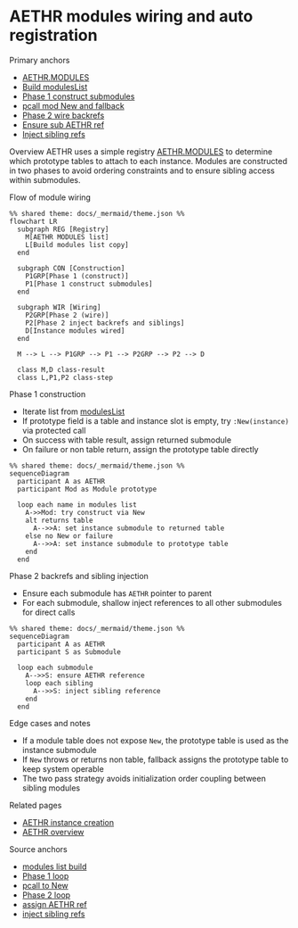 # AETHR modules wiring and auto registration

Primary anchors
- [AETHR.MODULES](../../dev/AETHR.lua:40)
- [Build modulesList](../../dev/AETHR.lua:148)
- [Phase 1 construct submodules](../../dev/AETHR.lua:155)
- [pcall mod New and fallback](../../dev/AETHR.lua:160)
- [Phase 2 wire backrefs](../../dev/AETHR.lua:172)
- [Ensure sub AETHR ref](../../dev/AETHR.lua:178)
- [Inject sibling refs](../../dev/AETHR.lua:181)

Overview
AETHR uses a simple registry [AETHR.MODULES](../../dev/AETHR.lua:40) to determine which prototype tables to attach to each instance. Modules are constructed in two phases to avoid ordering constraints and to ensure sibling access within submodules.

Flow of module wiring

```mermaid
%% shared theme: docs/_mermaid/theme.json %%
flowchart LR
  subgraph REG [Registry]
    M[AETHR MODULES list]
    L[Build modules list copy]
  end

  subgraph CON [Construction]
    P1GRP[Phase 1 (construct)]
    P1[Phase 1 construct submodules]
  end

  subgraph WIR [Wiring]
    P2GRP[Phase 2 (wire)]
    P2[Phase 2 inject backrefs and siblings]
    D[Instance modules wired]
  end

  M --> L --> P1GRP --> P1 --> P2GRP --> P2 --> D

  class M,D class-result
  class L,P1,P2 class-step
```

Phase 1 construction
- Iterate list from [modulesList](../../dev/AETHR.lua:148)
- If prototype field is a table and instance slot is empty, try `:New(instance)` via protected call
- On success with table result, assign returned submodule
- On failure or non table return, assign the prototype table directly

```mermaid
%% shared theme: docs/_mermaid/theme.json %%
sequenceDiagram
  participant A as AETHR
  participant Mod as Module prototype

  loop each name in modules list
    A->>Mod: try construct via New
    alt returns table
      A-->>A: set instance submodule to returned table
    else no New or failure
      A-->>A: set instance submodule to prototype table
    end
  end
```

Phase 2 backrefs and sibling injection
- Ensure each submodule has `AETHR` pointer to parent
- For each submodule, shallow inject references to all other submodules for direct calls

```mermaid
%% shared theme: docs/_mermaid/theme.json %%
sequenceDiagram
  participant A as AETHR
  participant S as Submodule

  loop each submodule
    A-->>S: ensure AETHR reference
    loop each sibling
      A-->>S: inject sibling reference
    end
  end
```

Edge cases and notes
- If a module table does not expose `New`, the prototype table is used as the instance submodule
- If `New` throws or returns non table, fallback assigns the prototype table to keep system operable
- The two pass strategy avoids initialization order coupling between sibling modules

Related pages
- [AETHR instance creation](./instance_creation.md)
- [AETHR overview](./README.md)

Source anchors
- [modules list build](../../dev/AETHR.lua:148)
- [Phase 1 loop](../../dev/AETHR.lua:155)
- [pcall to New](../../dev/AETHR.lua:160)
- [Phase 2 loop](../../dev/AETHR.lua:172)
- [assign AETHR ref](../../dev/AETHR.lua:178)
- [inject sibling refs](../../dev/AETHR.lua:181)